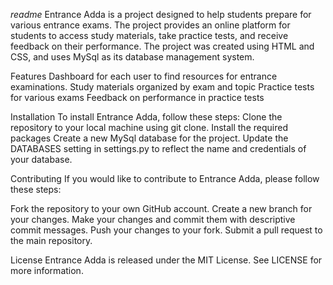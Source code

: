 
*readme*
Entrance Adda is a project designed to help students prepare for various entrance exams. The project provides an online platform for students to access study materials, take practice tests, and receive feedback on their performance. 
The project was created using HTML and CSS, and uses MySql as its database management system.

Features
Dashboard for each user to find resources for entrance examinations.
Study materials organized by exam and topic
Practice tests for various exams
Feedback on performance in practice tests

Installation
To install Entrance Adda, follow these steps:
Clone the repository to your local machine using git clone.
Install the required packages 
Create a new MySql database for the project.
Update the DATABASES setting in settings.py to reflect the name and credentials of your database.

Contributing
If you would like to contribute to Entrance Adda, please follow these steps:

Fork the repository to your own GitHub account.
Create a new branch for your changes.
Make your changes and commit them with descriptive commit messages.
Push your changes to your fork.
Submit a pull request to the main repository.

License
Entrance Adda is released under the MIT License. See LICENSE for more information.
